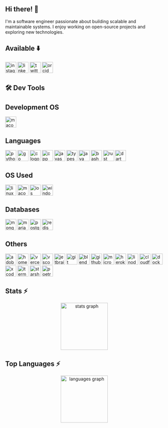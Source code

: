 <h2 align="left">Hi there! 👋</h2>

<p align="left">I'm a software engineer passionate about building scalable and maintainable systems. I enjoy working on open-source projects and exploring new technologies.</p>

###

<h2 align="left">Available ⬇️</h2>

###

<div align="left">
  <img src="https://img.shields.io/static/v1?message=Instagram&logo=instagram&label=&color=E4405F&logoColor=white&labelColor=&style=for-the-badge" height="35" alt="instagram logo"  />
  <img src="https://img.shields.io/static/v1?message=LinkedIn&logo=linkedin&label=&color=0077B5&logoColor=white&labelColor=&style=for-the-badge" height="35" alt="linkedin logo"  />
  <img src="https://img.shields.io/static/v1?message=Twitter&logo=twitter&label=&color=1DA1F2&logoColor=white&labelColor=&style=for-the-badge" height="35" alt="twitter logo"  />
  <img src="https://img.shields.io/static/v1?message=ORCID&logo=orcid&label=&color=A6CE39&logoColor=white&labelColor=&style=for-the-badge" height="35" alt="orcid logo"  />
</div>

###

<h2 align="left">🛠️ Dev Tools</h2>

###

<h2 align="left">Development OS</h2>

<div align="left">
  <img src="https://img.shields.io/static/v1?message=macOS&logo=apple&label=&color=000000&logoColor=white&labelColor=&style=for-the-badge" height="35" alt="macos logo"  />
</div>

###

<h2 align="left">Languages</h2>

<div align="left">
  <img src="https://img.shields.io/static/v1?message=Python&logo=python&label=&color=3776AB&logoColor=white&labelColor=&style=for-the-badge" height="35" alt="python logo"  />
  <img src="https://img.shields.io/static/v1?message=Go&logo=go&label=&color=00ADD8&logoColor=white&labelColor=&style=for-the-badge" height="35" alt="go logo"  />
  <img src="https://img.shields.io/static/v1?message=C&logo=c&label=&color=A8B9CC&logoColor=white&labelColor=&style=for-the-badge" height="35" alt="c logo"  />
  <img src="https://img.shields.io/static/v1?message=C%2B%2B&logo=cplusplus&label=&color=00599C&logoColor=white&labelColor=&style=for-the-badge" height="35" alt="cpp logo"  />
  <img src="https://img.shields.io/static/v1?message=JavaScript&logo=javascript&label=&color=F7DF1E&logoColor=black&labelColor=&style=for-the-badge" height="35" alt="javascript logo"  />
  <img src="https://img.shields.io/static/v1?message=TypeScript&logo=typescript&label=&color=3178C6&logoColor=white&labelColor=&style=for-the-badge" height="35" alt="typescript logo"  />
  <img src="https://img.shields.io/static/v1?message=Java&logo=java&label=&color=007396&logoColor=white&labelColor=&style=for-the-badge" height="35" alt="java logo"  />
  <img src="https://img.shields.io/static/v1?message=GNU%20Bash&logo=gnubash&label=&color=4EAA25&logoColor=white&labelColor=&style=for-the-badge" height="35" alt="bash logo"  />
  <img src="https://img.shields.io/static/v1?message=Rust&logo=rust&label=&color=000000&logoColor=white&labelColor=&style=for-the-badge" height="35" alt="rust logo"  />
  <img src="https://img.shields.io/static/v1?message=Dart&logo=dart&label=&color=0175C2&logoColor=white&labelColor=&style=for-the-badge" height="35" alt="dart logo"  />
</div>

###

<h2 align="left">OS Used</h2>

<div align="left">
  <img src="https://img.shields.io/static/v1?message=Linux&logo=linux&label=&color=FCC624&logoColor=black&labelColor=&style=for-the-badge" height="35" alt="linux logo"  />
  <img src="https://img.shields.io/static/v1?message=macOS&logo=apple&label=&color=000000&logoColor=white&labelColor=&style=for-the-badge" height="35" alt="macos logo"  />
  <img src="https://img.shields.io/static/v1?message=iOS&logo=apple&label=&color=000000&logoColor=white&labelColor=&style=for-the-badge" height="35" alt="ios logo"  />
  <img src="https://img.shields.io/static/v1?message=Windows&logo=windows&label=&color=0078D6&logoColor=white&labelColor=&style=for-the-badge" height="35" alt="windows logo"  />
</div>

###

<h2 align="left">Databases</h2>

<div align="left">
  <img src="https://img.shields.io/static/v1?message=MongoDB&logo=mongodb&label=&color=47A248&logoColor=white&labelColor=&style=for-the-badge" height="35" alt="mongodb logo"  />
  <img src="https://img.shields.io/static/v1?message=MariaDB&logo=mariadb&label=&color=003545&logoColor=white&labelColor=&style=for-the-badge" height="35" alt="mariadb logo"  />
  <img src="https://img.shields.io/static/v1?message=PostgreSQL&logo=postgresql&label=&color=336791&logoColor=white&labelColor=&style=for-the-badge" height="35" alt="postgresql logo"  />
  <img src="https://img.shields.io/static/v1?message=Redis&logo=redis&label=&color=DC382D&logoColor=white&labelColor=&style=for-the-badge" height="35" alt="redis logo"  />
</div>

###

<h2 align="left">Others</h2>

<div align="left">
  <img src="https://img.shields.io/static/v1?message=Adobe&logo=adobe&label=&color=FF0000&logoColor=white&labelColor=&style=for-the-badge" height="35" alt="adobe logo"  />
  <img src="https://img.shields.io/static/v1?message=Homebrew&logo=homebrew&label=&color=FBB040&logoColor=white&labelColor=&style=for-the-badge" height="35" alt="homebrew logo"  />
  <img src="https://img.shields.io/static/v1?message=Vercel&logo=vercel&label=&color=000000&logoColor=white&labelColor=&style=for-the-badge" height="35" alt="vercel logo"  />
  <img src="https://img.shields.io/static/v1?message=Visual%20Studio%20Code&logo=visualstudiocode&label=&color=007ACC&logoColor=white&labelColor=&style=for-the-badge" height="35" alt="vscode logo"  />
  <img src="https://img.shields.io/static/v1?message=JetBrains&logo=jetbrains&label=&color=000000&logoColor=white&labelColor=&style=for-the-badge" height="35" alt="jetbrains logo"  />
  <img src="https://img.shields.io/static/v1?message=Git&logo=git&label=&color=F05032&logoColor=white&labelColor=&style=for-the-badge" height="35" alt="git logo"  />
  <img src="https://img.shields.io/static/v1?message=Blender&logo=blender&label=&color=F5792A&logoColor=white&labelColor=&style=for-the-badge" height="35" alt="blender logo"  />
  <img src="https://img.shields.io/static/v1?message=GitHub%20Actions&logo=githubactions&label=&color=2088FF&logoColor=white&labelColor=&style=for-the-badge" height="35" alt="github actions logo"  />
  <img src="https://img.shields.io/static/v1?message=Microsoft%20Office&logo=microsoftoffice&label=&color=D83B01&logoColor=white&labelColor=&style=for-the-badge" height="35" alt="microsoft office logo"  />
  <img src="https://img.shields.io/static/v1?message=Heroku&logo=heroku&label=&color=430098&logoColor=white&labelColor=&style=for-the-badge" height="35" alt="heroku logo"  />
  <img src="https://img.shields.io/static/v1?message=Linode&logo=linode&label=&color=00A95C&logoColor=white&labelColor=&style=for-the-badge" height="35" alt="linode logo"  />
  <img src="https://img.shields.io/static/v1?message=Cloudflare&logo=cloudflare&label=&color=F38020&logoColor=white&labelColor=&style=for-the-badge" height="35" alt="cloudflare logo"  />
  <img src="https://img.shields.io/static/v1?message=Docker&logo=docker&label=&color=2496ED&logoColor=white&labelColor=&style=for-the-badge" height="35" alt="docker logo"  />
  <img src="https://img.shields.io/static/v1?message=Xcode&logo=xcode&label=&color=1575F9&logoColor=white&labelColor=&style=for-the-badge" height="35" alt="xcode logo"  />
  <img src="https://img.shields.io/static/v1?message=iTerm2&logo=iterm2&label=&color=000000&logoColor=white&labelColor=&style=for-the-badge" height="35" alt="iterm2 logo"  />
  <img src="https://img.shields.io/static/v1?message=Starship&logo=starship&label=&color=FF5F56&logoColor=white&labelColor=&style=for-the-badge" height="35" alt="starship logo"  />
  <img src="https://img.shields.io/static/v1?message=Poetry&logo=poetry&label=&color=60A5FA&logoColor=white&labelColor=&style=for-the-badge" height="35" alt="poetry logo"  />
</div>

###

<h2 align="left">Stats ⚡️</h2>

<div align="center">
  <img src="https://github-readme-stats.vercel.app/api?username=aajuvale&hide_title=false&hide_rank=false&show_icons=true&include_all_commits=true&count_private=true&disable_animations=false&theme=dracula&locale=en&hide_border=false" height="150" alt="stats graph"  />
</div>

###

<h2 align="left">Top Languages ⚡️</h2>

<div align="center">
  <img src="https://github-readme-stats.vercel.app/api/top-langs?username=aajuvale&locale=en&hide_title=false&layout=compact&card_width=320&langs_count=5&theme=dracula&hide_border=false" height="150" alt="languages graph"  />
</div>

###

